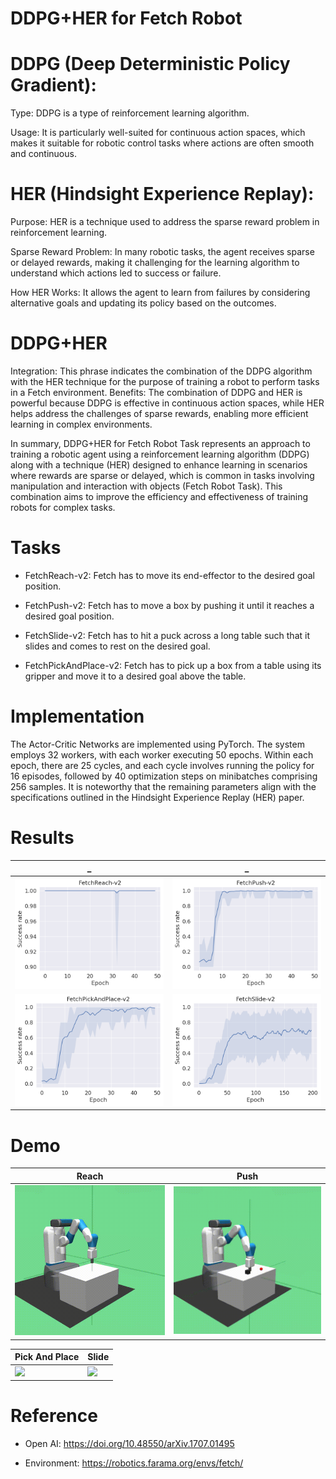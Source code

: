 # DDPG+HER  for Fetch Robot

# DDPG (Deep Deterministic Policy Gradient):

Type: DDPG is a type of reinforcement learning algorithm.

Usage: It is particularly well-suited for continuous action spaces, which makes it suitable for robotic control tasks where actions are often smooth and continuous.

# HER (Hindsight Experience Replay):

Purpose: HER is a technique used to address the sparse reward problem in reinforcement learning.

Sparse Reward Problem: In many robotic tasks, the agent receives sparse or delayed rewards, making it challenging for the learning algorithm to understand which actions led to success or failure.

How HER Works: It allows the agent to learn from failures by considering alternative goals and updating its policy based on the outcomes.

# DDPG+HER

Integration: This phrase indicates the combination of the DDPG algorithm with the HER technique for the purpose of training a robot to perform tasks in a Fetch environment.
Benefits: The combination of DDPG and HER is powerful because DDPG is effective in continuous action spaces, while HER helps address the challenges of sparse rewards, enabling more efficient learning in complex environments.

In summary, DDPG+HER for Fetch Robot Task represents an approach to training a robotic agent using a reinforcement learning algorithm (DDPG) along with a technique (HER) designed to enhance learning in scenarios where rewards are sparse or delayed, which is common in tasks involving manipulation and interaction with objects (Fetch Robot Task). This combination aims to improve the efficiency and effectiveness of training robots for complex tasks.

# Tasks

- FetchReach-v2: Fetch has to move its end-effector to the desired goal position.

- FetchPush-v2: Fetch has to move a box by pushing it until it reaches a desired goal position.

- FetchSlide-v2: Fetch has to hit a puck across a long table such that it slides and comes to rest on the desired goal.

- FetchPickAndPlace-v2: Fetch has to pick up a box from a table using its gripper and move it to a desired goal above the table.

# Implementation

The Actor-Critic Networks are implemented using PyTorch. The system employs 32 workers, with each worker executing 50 epochs. Within each epoch, there are 25 cycles, and each cycle involves running the policy for 16 episodes, followed by 40 optimization steps on minibatches comprising 256 samples. It is noteworthy that the remaining parameters align with the specifications outlined in the Hindsight Experience Replay (HER) paper.

# Results
|_|_|
|:---:|:---:|
![](Figures/FetchReach-v2.png)| ![](Figures/FetchPush-v2.png)|
![](Figures/FetchPickAndPlace-v2.png)| ![](Figures/FetchSlide-v2.png)|


# Demo

Reach| Push|
-----------------------|-----------------------|
![](Videos/Reach.gif)| ![](Videos/Push.gif)|


Pick And Place | Slide|
-----------------------|-----------------------|
![](Videos/PickAndPlace.gif)|![](Videos/Slide.gif)


# Reference
- Open AI: https://doi.org/10.48550/arXiv.1707.01495

- Environment: https://robotics.farama.org/envs/fetch/
